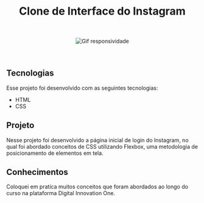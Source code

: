 <h1 align="center"> Clone de Interface do Instagram </h1>

<br>
<br>

<div align="center" >
<img src="./assets/Git/instagram.gif" alt="Gif responsividade">
</div>

<br>
<br>

## Tecnologias

Esse projeto foi desenvolvido com as seguintes tecnologias:

- HTML
- CSS

## Projeto

Nesse projeto foi desenvolvido a página inicial de login do Instagram, no qual foi abordado conceitos de CSS utilizando Flexbox, uma metodologia de posicionamento de elementos em tela.

## Conhecimentos

Coloquei em pratíca muitos conceitos que foram abordados ao longo do curso na plataforma Digital Innovation One.
